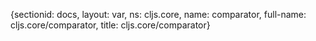 {sectionid: docs, layout: var, ns: cljs.core, name: comparator, full-name: cljs.core/comparator,
  title: cljs.core/comparator}
